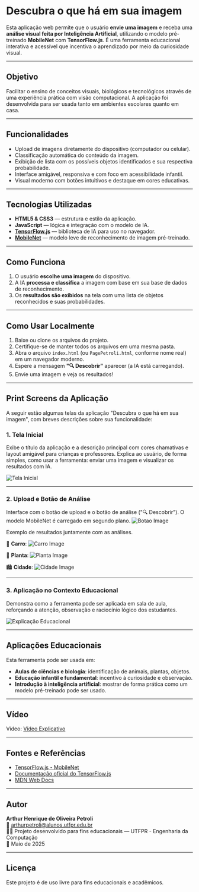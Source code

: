 # Descubra o que há em sua imagem

Esta aplicação web permite que o usuário **envie uma imagem** e receba uma **análise visual feita por Inteligência Artificial**, utilizando o modelo pré-treinado **MobileNet** com **TensorFlow.js**. É uma ferramenta educacional interativa e acessível que incentiva o aprendizado por meio da curiosidade visual.

---

## Objetivo

Facilitar o ensino de conceitos visuais, biológicos e tecnológicos através de uma experiência prática com visão computacional. A aplicação foi desenvolvida para ser usada tanto em ambientes escolares quanto em casa.

---

## Funcionalidades

- Upload de imagens diretamente do dispositivo (computador ou celular).
- Classificação automática do conteúdo da imagem.
- Exibição de lista com os possíveis objetos identificados e sua respectiva probabilidade.
- Interface amigável, responsiva e com foco em acessibilidade infantil.
- Visual moderno com botões intuitivos e destaque em cores educativas.

---

## Tecnologias Utilizadas

- **HTML5 & CSS3** — estrutura e estilo da aplicação.
- **JavaScript** — lógica e integração com o modelo de IA.
- **[TensorFlow.js](https://www.tensorflow.org/js)** — biblioteca de IA para uso no navegador.
- **[MobileNet](https://github.com/tensorflow/tfjs-models/tree/master/mobilenet)** — modelo leve de reconhecimento de imagem pré-treinado.

---

## Como Funciona

1. O usuário **escolhe uma imagem** do dispositivo.
2. A IA **processa e classifica** a imagem com base em sua base de dados de reconhecimento.
3. Os **resultados são exibidos** na tela com uma lista de objetos reconhecidos e suas probabilidades.

---

## Como Usar Localmente

1. Baixe ou clone os arquivos do projeto.
2. Certifique-se de manter todos os arquivos em uma mesma pasta.
3. Abra o arquivo `index.html` (ou `PagePetroli.html`, conforme nome real) em um navegador moderno.
4. Espere a mensagem **"🔍 Descobrir"** aparecer (a IA está carregando).
5. Envie uma imagem e veja os resultados!

---

## Print Screens da Aplicação

A seguir estão algumas telas da aplicação "Descubra o que há em sua imagem", com breves descrições sobre sua funcionalidade:

### 1. Tela Inicial
Exibe o título da aplicação e a descrição principal com cores chamativas e layout amigável para crianças e professores.
Explica ao usuário, de forma simples, como usar a ferramenta: enviar uma imagem e visualizar os resultados com IA.

![Tela Inicial](markdownImage/Captura%20de%20tela%202025-05-04%20115148.png)

---

### 2. Upload e Botão de Análise
Interface com o botão de upload e o botão de análise ("🔍 Descobrir"). O modelo MobileNet é carregado em segundo plano.
![Botao Image](markdownImage/botao.png)

Exemplo de resultados juntamente com as análises.

🚗 **Carro**:
![Carro Image](markdownImage/carroAnalise.png)

🌱 **Planta**:
![Planta Image](markdownImage/plantaAnalise.png)

🏙️ **Cidade**:
![Cidade Image](markdownImage/cidade.png)

---

### 3. Aplicação no Contexto Educacional
Demonstra como a ferramenta pode ser aplicada em sala de aula, reforçando a atenção, observação e raciocínio lógico dos estudantes.

![Explicação Educacional](markdownImage/explicAula.png)

---

## Aplicações Educacionais

Esta ferramenta pode ser usada em:

- **Aulas de ciências e biologia**: identificação de animais, plantas, objetos.
- **Educação infantil e fundamental**: incentivo à curiosidade e observação.
- **Introdução à inteligência artificial**: mostrar de forma prática como um modelo pré-treinado pode ser usado.

---

## Vídeo

Vídeo: [Vídeo Explicativo](https://youtu.be/T6Q3TJRtWpc)

---

## Fontes e Referências

- [TensorFlow.js - MobileNet](https://github.com/tensorflow/tfjs-models/tree/master/mobilenet)
- [Documentação oficial do TensorFlow.js](https://www.tensorflow.org/js)
- [MDN Web Docs](https://developer.mozilla.org/)

---

## Autor 

**Arthur Henrique de Oliveira Petroli**  
📧 arthurpetroli@alunos.utfpr.edu.br  
🧑‍🎓 Projeto desenvolvido para fins educacionais — UTFPR - Engenharia da Computação  
📅 Maio de 2025

---

## Licença

Este projeto é de uso livre para fins educacionais e acadêmicos.
